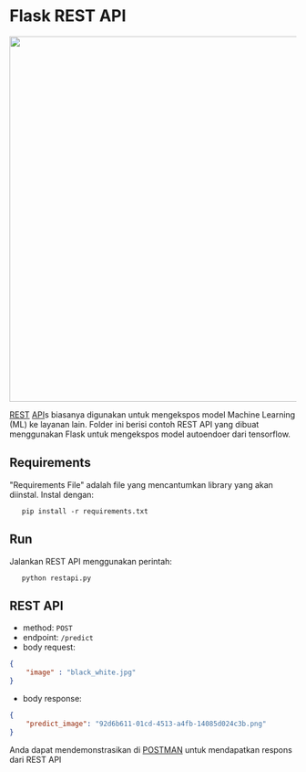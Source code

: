 # Flask REST API

<p align="center">
    <img src="https://miro.medium.com/max/828/1*FE2SydD7QgbvNqtKT7WVSA.gif"  width="640" style="vertical-align:middle">
</p>

[REST](https://en.wikipedia.org/wiki/Representational_state_transfer) [API](https://en.wikipedia.org/wiki/API)s biasanya digunakan untuk mengekspos model Machine Learning (ML) ke layanan lain.
Folder ini berisi contoh REST API yang dibuat menggunakan Flask untuk mengekspos model autoendoer dari tensorflow.

## Requirements
 
"Requirements File" adalah file yang mencantumkan library yang akan diinstal. Instal dengan:

```shell
   pip install -r requirements.txt
```

## Run

Jalankan REST API menggunakan perintah:

```shell
   python restapi.py
```

## REST API
- method: `POST`
- endpoint: `/predict`
- body request:
```JSON
{
    "image" : "black_white.jpg"
}
```
- body response:
```JSON
{
    "predict_image": "92d6b611-01cd-4513-a4fb-14085d024c3b.png"
}
```

Anda dapat mendemonstrasikan di [POSTMAN](https://www.postman.com/) untuk mendapatkan respons dari REST API
